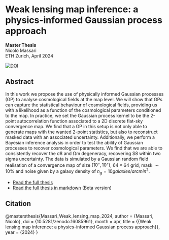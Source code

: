 # Weak lensing map inference: a physics-informed Gaussian process approach

**Master Thesis**  
Nicolò Massari  
ETH Zurich, April 2024

[![DOI](https://zenodo.org/badge/DOI/10.5281/zenodo.16085962.svg)](https://doi.org/10.5281/zenodo.16085962)

## Abstract

In this work we propose the use of physically informed Gaussian processes (GP) to analyse cosmological fields at the map level. We will show that GPs can capture the statistical behaviour of cosmological fields, providing us with a likelihood as a function of the cosmological parameters conditioned to the map. In practice, we set the Gaussian process kernel to be the 2-point autocorrelation function associated to a 2D discrete flat-sky convergence map. We find that a GP in this setup is not only able to generate maps with the wanted 2-point statistics, but also to reconstruct masked data with an associated uncertainty. Additionally, we perform a Bayesian inference analysis in order to test the ability of Gaussian processes to recover cosmological parameters. We find that we are able to consistently recover the σ8 and Ωm degeneracy, recovering S8 within two sigma uncertainty. The data is simulated by a Gaussian random field realisation of a convergence map of size $(10^◦, 10^◦)$, $64×64$ grid, mask $∼10\%$ and noise given by a galaxy density of $n_g = 10 galaxies/arcmin^2$.

- [Read the full thesis](thesis.pdf)
- [Read the full thesis in markdown](github_md/thesis.md) (Beta version)

## Citation

@mastersthesis{Massari_Weak_lensing_map_2024,
author = {Massari, Nicolò},
doi = {10.5281/zenodo.16085961},
month = apr,
title = {{Weak lensing map inference: a physics-informed Gaussian process approach}},
year = {2024}
}